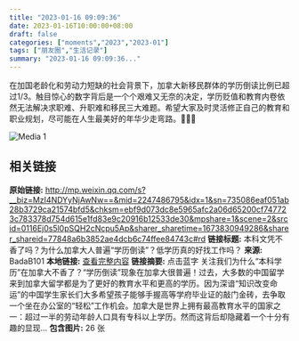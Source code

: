 ```yaml
---
title: "2023-01-16 09:09:36"
date: 2023-01-16T10:00:00+08:00
draft: false
categories: ["moments","2023","2023-01"]
tags: ["朋友圈","生活记录"]
summary: "2023-01-16 09:09:36..."
---
```


在加国老龄化和劳动力短缺的社会背景下，加拿大新移民群体的学历倒读比例已超过1/3。触目惊心的数字背后是一个个艰难又无奈的决定，学历贬值和教育内卷依然无法解决求职难、升职难和移民三大难题。希望大家及时灵活修正自己的教育和职业规划，尽可能在人生最美好的年华少走弯路。💪💪💪

![Media 1](/Moments/photos/2023-01-16/202301160909360.jpg)

## 相关链接

**原始链接:** http://mp.weixin.qq.com/s?__biz=MzI4NDYyNjAwNw==&mid=2247486795&idx=1&sn=735086eaf051ab28b3729ca21574bfd5&chksm=ebf9d073dc8e5965afc2a06d65200cf747723c783378d754d615e1fd83e9c20916b12533de30&mpshare=1&scene=2&srcid=0116Ej0s5l0pSQH2cNcpu5Ap&sharer_sharetime=1673830949286&sharer_shareid=77848a6b3852ae4dcb6c74ffee84743c#rd
**链接标题:** 本科文凭不香了吗？为什么加拿大人普遍“学历倒读”？低学历真的好找工作吗？
**来源:** BadaB101
**本地链接:** [查看完整内容](/link_content/2023/01/2023-01-16/link_content/)
**链接摘要:** 点击蓝字 关注我们为什么“本科学历”在加拿大不香了？“学历倒读”现象在加拿大很普遍！过去，大多数的中国留学来到加拿大留学都是为了更好的教育水平和更高的学历。因为深谙“知识改变命运”的中国学生家长们大多希望孩子能够手握高等学府毕业证的敲门金砖，去争取一个坐在办公室的“轻松”工作机会。加拿大是世界上拥有最高教育水平的国家之一：超过一半的劳动年龄人口具有专科以上学历。然而这背后却隐藏着一个十分有趣的显现...
**包含图片:** 26 张

